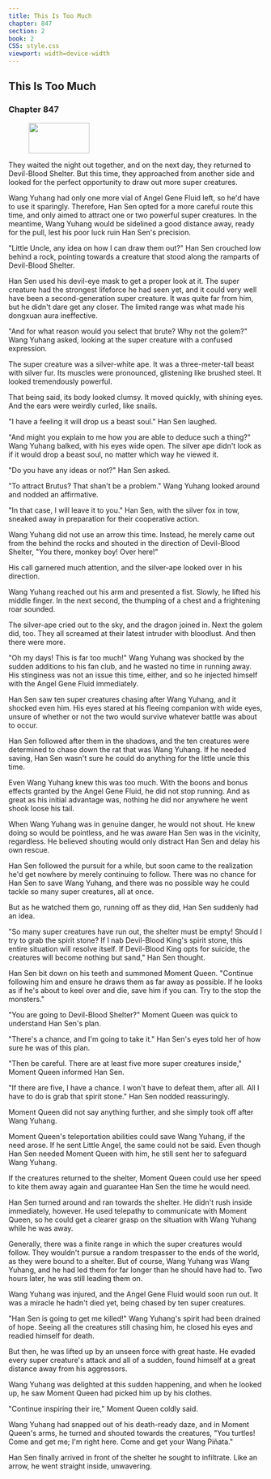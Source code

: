```yaml
---
title: This Is Too Much
chapter: 847
section: 2
book: 2
CSS: style.css
viewport: width=device-width
---
```


## This Is Too Much

### Chapter 847

<figure>
	<img src="../Images/gem.gif" alt="" id="gem" width="120" height="60" />
</figure>

They waited the night out together, and on the next day, they returned to Devil-Blood Shelter. But this time, they approached from another side and looked for the perfect opportunity to draw out more super creatures.

Wang Yuhang had only one more vial of Angel Gene Fluid left, so he'd have to use it sparingly. Therefore, Han Sen opted for a more careful route this time, and only aimed to attract one or two powerful super creatures. In the meantime, Wang Yuhang would be sidelined a good distance away, ready for the pull, lest his poor luck ruin Han Sen's precision.

"Little Uncle, any idea on how I can draw them out?" Han Sen crouched low behind a rock, pointing towards a creature that stood along the ramparts of Devil-Blood Shelter.

Han Sen used his devil-eye mask to get a proper look at it. The super creature had the strongest lifeforce he had seen yet, and it could very well have been a second-generation super creature. It was quite far from him, but he didn't dare get any closer. The limited range was what made his dongxuan aura ineffective.

"And for what reason would you select that brute? Why not the golem?" Wang Yuhang asked, looking at the super creature with a confused expression.

The super creature was a silver-white ape. It was a three-meter-tall beast with silver fur. Its muscles were pronounced, glistening like brushed steel. It looked tremendously powerful.

That being said, its body looked clumsy. It moved quickly, with shining eyes. And the ears were weirdly curled, like snails.

"I have a feeling it will drop us a beast soul." Han Sen laughed.

"And might you explain to me how you are able to deduce such a thing?" Wang Yuhang balked, with his eyes wide open. The silver ape didn't look as if it would drop a beast soul, no matter which way he viewed it.

"Do you have any ideas or not?" Han Sen asked.

"To attract Brutus? That shan't be a problem." Wang Yuhang looked around and nodded an affirmative.

"In that case, I will leave it to you." Han Sen, with the silver fox in tow, sneaked away in preparation for their cooperative action.

Wang Yuhang did not use an arrow this time. Instead, he merely came out from the behind the rocks and shouted in the direction of Devil-Blood Shelter, "You there, monkey boy! Over here!"

His call garnered much attention, and the silver-ape looked over in his direction.

Wang Yuhang reached out his arm and presented a fist. Slowly, he lifted his middle finger. In the next second, the thumping of a chest and a frightening roar sounded.

The silver-ape cried out to the sky, and the dragon joined in. Next the golem did, too. They all screamed at their latest intruder with bloodlust. And then there were more.

"Oh my days! This is far too much!" Wang Yuhang was shocked by the sudden additions to his fan club, and he wasted no time in running away. His stinginess was not an issue this time, either, and so he injected himself with the Angel Gene Fluid immediately.

Han Sen saw ten super creatures chasing after Wang Yuhang, and it shocked even him. His eyes stared at his fleeing companion with wide eyes, unsure of whether or not the two would survive whatever battle was about to occur.

Han Sen followed after them in the shadows, and the ten creatures were determined to chase down the rat that was Wang Yuhang. If he needed saving, Han Sen wasn't sure he could do anything for the little uncle this time.

Even Wang Yuhang knew this was too much. With the boons and bonus effects granted by the Angel Gene Fluid, he did not stop running. And as great as his initial advantage was, nothing he did nor anywhere he went shook loose his tail.

When Wang Yuhang was in genuine danger, he would not shout. He knew doing so would be pointless, and he was aware Han Sen was in the vicinity, regardless. He believed shouting would only distract Han Sen and delay his own rescue.

Han Sen followed the pursuit for a while, but soon came to the realization he'd get nowhere by merely continuing to follow. There was no chance for Han Sen to save Wang Yuhang, and there was no possible way he could tackle so many super creatures, all at once.

But as he watched them go, running off as they did, Han Sen suddenly had an idea.

"So many super creatures have run out, the shelter must be empty! Should I try to grab the spirit stone? If I nab Devil-Blood King's spirit stone, this entire situation will resolve itself. If Devil-Blood King opts for suicide, the creatures will become nothing but sand," Han Sen thought.

Han Sen bit down on his teeth and summoned Moment Queen. "Continue following him and ensure he draws them as far away as possible. If he looks as if he's about to keel over and die, save him if you can. Try to the stop the monsters."

"You are going to Devil-Blood Shelter?" Moment Queen was quick to understand Han Sen's plan.

"There's a chance, and I'm going to take it." Han Sen's eyes told her of how sure he was of this plan.

"Then be careful. There are at least five more super creatures inside," Moment Queen informed Han Sen.

"If there are five, I have a chance. I won't have to defeat them, after all. All I have to do is grab that spirit stone." Han Sen nodded reassuringly.

Moment Queen did not say anything further, and she simply took off after Wang Yuhang.

Moment Queen's teleportation abilities could save Wang Yuhang, if the need arose. If he sent Little Angel, the same could not be said. Even though Han Sen needed Moment Queen with him, he still sent her to safeguard Wang Yuhang.

If the creatures returned to the shelter, Moment Queen could use her speed to kite them away again and guarantee Han Sen the time he would need.

Han Sen turned around and ran towards the shelter. He didn't rush inside immediately, however. He used telepathy to communicate with Moment Queen, so he could get a clearer grasp on the situation with Wang Yuhang while he was away.

Generally, there was a finite range in which the super creatures would follow. They wouldn't pursue a random trespasser to the ends of the world, as they were bound to a shelter. But of course, Wang Yuhang was Wang Yuhang, and he had led them for far longer than he should have had to. Two hours later, he was still leading them on.

Wang Yuhang was injured, and the Angel Gene Fluid would soon run out. It was a miracle he hadn't died yet, being chased by ten super creatures.

"Han Sen is going to get me killed!" Wang Yuhang's spirit had been drained of hope. Seeing all the creatures still chasing him, he closed his eyes and readied himself for death.

But then, he was lifted up by an unseen force with great haste. He evaded every super creature's attack and all of a sudden, found himself at a great distance away from his aggressors.

Wang Yuhang was delighted at this sudden happening, and when he looked up, he saw Moment Queen had picked him up by his clothes.

"Continue inspiring their ire," Moment Queen coldly said.

Wang Yuhang had snapped out of his death-ready daze, and in Moment Queen's arms, he turned and shouted towards the creatures, "You turtles! Come and get me; I'm right here. Come and get your Wang Piñata."

Han Sen finally arrived in front of the shelter he sought to infiltrate. Like an arrow, he went straight inside, unwavering.